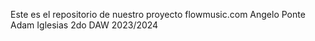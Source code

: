 Este es el repositorio de nuestro proyecto flowmusic.com
Angelo Ponte
Adam Iglesias
2do DAW 2023/2024
